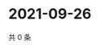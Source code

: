 # 2021-09-26

共 0 条

<!-- BEGIN WEIBO -->
<!-- 最后更新时间 Sun Sep 26 2021 13:09:24 GMT+0800 (China Standard Time) -->

<!-- END WEIBO -->
